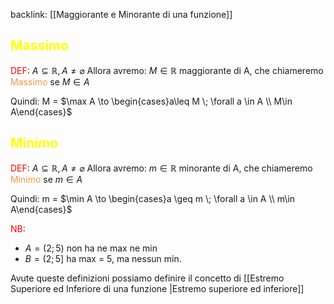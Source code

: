 backlink: [[Maggiorante e Minorante di una funzione]]
## <font color="#ffff00">Massimo</font>

<font color="#ff0000">DEF</font>: $A \subseteq \mathbb{R}, A\neq \varnothing$
Allora avremo:
	$M \in \mathbb{R}$ maggiorante di A, che chiameremo <font color="#f79646">Massimo</font> se $M \in A$

Quindi:
M = $\max A \to \begin{cases}a\leq M \; \forall a \in A \\ M\in A\end{cases}$

## <font color="#ffff00">Minimo</font>

<font color="#ff0000">DEF</font>: $A \subseteq \mathbb{R}, A\neq \varnothing$
Allora avremo:
	$m\in \mathbb{R}$ minorante di A, che chiameremo <font color="#f79646">Minimo</font> se $m \in A$

Quindi:
m = $\min A \to \begin{cases}a \geq m \; \forall a \in A \\ m\in A\end{cases}$

<font color="#ff0000">NB</font>:
- $A=(2;5)$ non ha ne max ne min
- $B= (2;5]$ ha max = 5, ma nessun min.

Avute queste definizioni possiamo definire il concetto di [[Estremo Superiore ed Inferiore di una funzione |Estremo superiore ed inferiore]]
